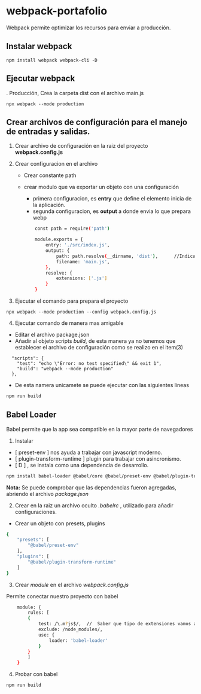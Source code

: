 # webpack-portafolio
Webpack permite optimizar los recursos para enviar a producción.

## Instalar webpack
```bach
npm install webpack webpack-cli -D
```

## Ejecutar webpack

. Producción, 
Crea la carpeta dist con el archivo main.js

```bach
npx webpack --mode production
```

## Crear archivos de configuración para el manejo de entradas y salidas.

1. Crear archivo de configuración en la raiz del proyecto **webpack.config.js**
2. Crear configuracion en el archivo
    * Crear constante path 
    * crear modulo que va exportar un objeto con una configuración
        * primera configuracion, es **entry** que define el elemento inicia de la aplicación.
        * segunda configuracion, es **output** a donde envia lo que prepara webp

        ```bash
            const path = require('path')

            module.exports = {
                entry: './src/index.js',
                output: {
                    path: path.resolve(__dirname, 'dist'),      //Indica en donde se encuentra nuestro proyecto.
                    filename: 'main.js',
                },
                resolve: {
                    extensions: ['.js']
                }
            }
        ```

3. Ejecutar el comando para prepara el proyecto

```bach
npx webpack --mode production --config webpack.config.js
```

4. Ejecutar comando de manera mas amigable
   
* Editar el archivo package.json
* Añadir al objeto scripts *build*, de esta manera ya no tenemos que establecer el archivo de configuración como se realizo en el item(3)

```bach
  "scripts": {
    "test": "echo \"Error: no test specified\" && exit 1",
    "build": "webpack --mode production"
  },
```
* De esta namera unicamete se puede ejecutar con las siguientes lineas

```bash
npm run build
``` 

## Babel Loader

Babel permite que la app sea compatible en la mayor parte de navegadores

1. Instalar

* [ preset-env ] nos ayuda a trabajar con javascript moderno.
* [ plugin-transform-runtime ] plugin para trabajar con asincronismo.
* [ D ] , se instala como una dependencia de desarrollo.

```bash
npm install babel-loader @babel/core @babel/preset-env @babel/plugin-transform-runtime -D

```
**Nota:** Se puede comprobar que las dependencias fueron agregadas, abriendo el archivo *package.json*

2. Crear en la raiz un archivo oculto *.babelrc* , utilizado para añadir configuraciones.
* Crear un objeto con presets, plugins

```bash
{
    "presets": [
        "@babel/preset-env"
    ],
    "plugins": [
        "@babel/plugin-transform-runtime"
    ]
}
```

3. Crear *module* en el archivo *webpack.config.js*

Permite conectar nuestro proyecto con babel

```bash
    module: {
        rules: [
        {
            test: /\.m?js$/,  //  Saber que tipo de extensiones vamos a utilizar(Utiliza cualquier extensión con mjs o js)
            exclude: /node_modules/,
            use: {
                loader: 'babel-loader'
            }
        }
        ]
    }
```

4. Probar con babel

```bash
npm run build
```


